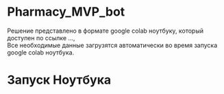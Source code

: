 # Pharmacy_MVP_bot
Решение представлено в формате google colab ноутбуку, который доступен по ссылке ..., <br>
Все необходимые данные загрузятся автоматически во время запуска google colab ноутбука.<br>

# Запуск Ноутбука
